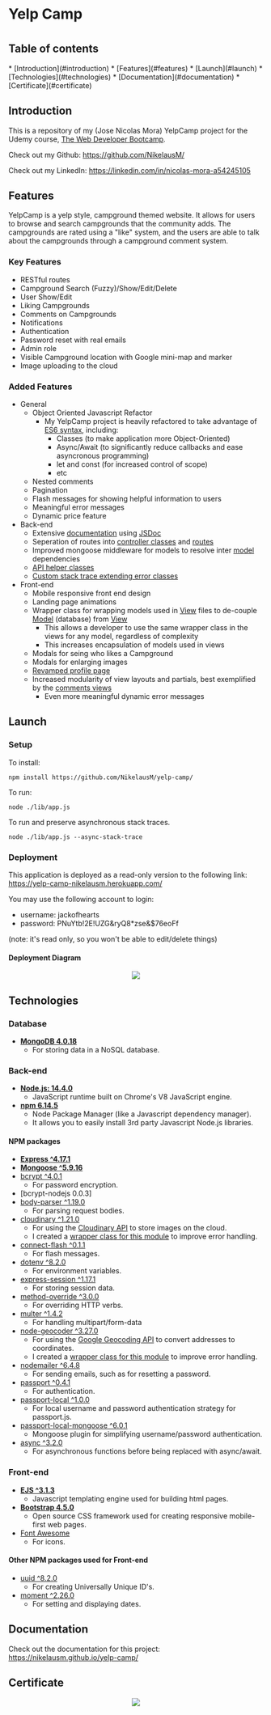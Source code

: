 <h1> <i class="fas fa-campground"></i> Yelp Camp<h1>
  
<h2 id="table-of-contents">Table of contents</h2>
* [Introduction](#introduction)
* [Features](#features)
* [Launch](#launch)
* [Technologies](#technologies)
* [Documentation](#documentation)
* [Certificate](#certificate)

<h2 id="introduction">Introduction</h2>

This is a repository of my (Jose Nicolas Mora) YelpCamp project for the Udemy course, [The Web Developer Bootcamp](https://www.udemy.com/course/the-web-developer-bootcamp/).

Check out my Github: <https://github.com/NikelausM/>

Check out my LinkedIn: <https://linkedin.com/in/nicolas-mora-a54245105>

<h2 id="features">Features</h2>

YelpCamp is a yelp style, campground themed website. It allows for users to browse and search campgrounds that the community adds. The campgrounds are rated using a "like" system, and the users are able to talk about the campgrounds through a campground comment system.

### Key Features
- RESTful routes
- Campground Search (Fuzzy)/Show/Edit/Delete
- User Show/Edit
- Liking Campgrounds
- Comments on Campgrounds
- Notifications
- Authentication
- Password reset with real emails
- Admin role
- Visible Campground location with Google mini-map and marker
- Image uploading to the cloud

### Added Features
- General
  - Object Oriented Javascript Refactor
    - My YelpCamp project is heavily refactored to take advantage of [ES6 syntax](https://www.ecma-international.org/ecma-262/6.0/index.html), including:
      - Classes (to make application more Object-Oriented)
      - Async/Await (to significantly reduce callbacks and ease asyncronous programming)
      - let and const (for increased control of scope)
      - etc
  - Nested comments
  - Pagination
  - Flash messages for showing helpful information to users
  - Meaningful error messages
  - Dynamic price feature
- Back-end
  - Extensive [documentation](https://nikelausm.github.io/yelp-camp/) using [JSDoc](https://jsdoc.app/)
  - Seperation of routes into [controller classes](https://github.com/NikelausM/yelp-camp/tree/master/lib/controllers) and [routes](https://github.com/NikelausM/yelp-camp/tree/master/lib/routes)
  - Improved mongoose middleware for models to resolve inter [model](https://github.com/NikelausM/yelp-camp/tree/master/lib/models) dependencies
  - [API helper classes](https://github.com/NikelausM/yelp-camp/tree/master/bin/helpers)
  - [Custom stack trace extending error classes](https://github.com/NikelausM/yelp-camp/blob/master/bin/errors/errors.js)
- Front-end
  - Mobile responsive front end design
  - Landing page animations
  - Wrapper class for wrapping models used in [View](https://github.com/NikelausM/yelp-camp/tree/master/lib/views) files to de-couple [Model](https://github.com/NikelausM/yelp-camp/tree/master/lib/models) (database) from [View](https://github.com/NikelausM/yelp-camp/tree/master/lib/views)
    - This allows a developer to use the same wrapper class in the views for any model, regardless of complexity
    - This increases encapsulation of models used in views
  - Modals for seing who likes a Campground
  - Modals for enlarging images
  - [Revamped profile page](https://github.com/NikelausM/yelp-camp/tree/master/lib/views/users)
  - Increased modularity of view layouts and partials, best exemplified by the [comments views](https://github.com/NikelausM/yelp-camp/tree/master/lib/view/comments)
    - Even more meaningful dynamic error messages
<h2 id="launch">Launch</h2>

### Setup
To install:
```
npm install https://github.com/NikelausM/yelp-camp/
```
To run:
```
node ./lib/app.js
```
To run and preserve asynchronous stack traces.
```
node ./lib/app.js --async-stack-trace
```

### Deployment
This application is deployed as a read-only version to the following link: https://yelp-camp-nikelausm.herokuapp.com/

You may use the following account to login:
- username: jackofhearts
- password: PNuYtb!2E!UZG&ryQ8*zse&$76eoFf

(note: it's read only, so you won't be able to edit/delete things)

#### Deployment Diagram
<p align="center"><img src="https://github.com/NikelausM/yelp-camp/blob/master/yelp-camp-deployment-diagram.png?raw=trueg"></p>


<h2 id="technologies">Technologies</h2>

### Database
- <strong> [MongoDB 4.0.18](https://www.mongodb.com/cloud/atlas/lp/try2?utm_source=bing&utm_campaign=bs_americas_canada_search_brand_atlas_desktop&utm_term=mongodb&utm_medium=cpc_paid_search&utm_ad=e&msclkid=48a2049cd3351ec1ff715b9250ce48fd) </strong>
  - For storing data in a NoSQL database.

### Back-end
- <strong> [Node.js: 14.4.0](https://nodejs.org/en/) </strong>
  - JavaScript runtime built on Chrome's V8 JavaScript engine.
- <strong> [npm 6.14.5](https://www.npmjs.com/) </strong>
  - Node Package Manager (like a Javascript dependency manager).
  - It allows you to easily install 3rd party Javascript Node.js libraries.

#### NPM packages
- <strong> [Express ^4.17.1](https://expressjs.com/) </strong>
- <strong> [Mongoose ^5.9.16](https://mongoosejs.com/) </strong>
- [bcrypt ^4.0.1](https://www.npmjs.com/package/bcrypt)
  - For password encryption.
- [bcrypt-nodejs 0.0.3]
- [body-parser ^1.19.0](https://www.npmjs.com/package/body-parser)
  - For parsing request bodies.
- [cloudinary ^1.21.0](https://www.npmjs.com/package/cloudinary)
  - For using the [Cloudinary API](https://cloudinary.com/) to store images on the cloud.
  - I created a [wrapper class for this module](https://github.com/NikelausM/yelp-camp/tree/master/bin/helpers/api/cloudinary-helper.js) to improve error handling.
- [connect-flash ^0.1.1](https://www.npmjs.com/package/connect-flash)
  - For flash messages.
- [dotenv ^8.2.0](https://www.npmjs.com/package/dotenv)
  - For environment variables.
- [express-session ^1.17.1](https://www.npmjs.com/package/express-session)
  - For storing session data.
- [method-override ^3.0.0](https://www.npmjs.com/package/method-override)
  - For overriding HTTP verbs.
- [multer ^1.4.2](https://www.npmjs.com/package/multer)
  - For handling multipart/form-data
- [node-geocoder ^3.27.0](https://www.npmjs.com/package/node-geocoder)
  - For using the [Google Geocoding API](https://developers.google.com/maps/documentation/geocoding/intro) to convert addresses to coordinates.
  - I created a [wrapper class for this module](https://github.com/NikelausM/yelp-camp/tree/master/bin/helpers/api/geocoder-helper.js) to improve error handling.
- [nodemailer ^6.4.8](https://www.npmjs.com/package/nodemailer)
  - For sending emails, such as for resetting a password.
- [passport ^0.4.1](https://www.npmjs.com/package/passport)
  - For authentication.
- [passport-local ^1.0.0](https://www.npmjs.com/package/passport-local)
  - For local username and password authentication strategy for passport.js.
- [passport-local-mongoose ^6.0.1](https://www.npmjs.com/package/passport-local-mongoose)
  - Mongoose plugin for simplifying username/password authentication.
- [async ^3.2.0](https://www.npmjs.com/package/async)
  - For asynchronous functions before being replaced with async/await.
  
### Front-end
- <strong> [EJS ^3.1.3](https://ejs.co/) </strong>
  - Javascript templating engine used for building html pages.
- <strong> [Bootstrap 4.5.0](https://getbootstrap.com/) </strong>
  - Open source CSS framework used for creating responsive mobile-first web pages.
- [Font Awesome](https://fontawesome.com/)
  - For icons.
#### Other NPM packages used for Front-end
- [uuid ^8.2.0](https://www.npmjs.com/package/uuid)
  - For creating Universally Unique ID's.
- [moment ^2.26.0](https://www.npmjs.com/package/moment)
  - For setting and displaying dates.
  
<h2 id="documentation">Documentation</h2>

Check out the documentation for this project: <https://nikelausm.github.io/yelp-camp/>

<h2 id="certificate">Certificate</h2>

<p align="center"><img src="https://github.com/NikelausM/yelp-camp/blob/master/web-developer-bootcamp-certificate.jpg?raw=true"></p>
